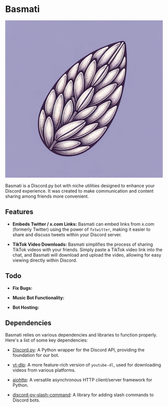 # Basmati
![Basmati Logo](basmati-logo.png)

Basmati is a Discord.py bot with niche utilities designed to enhance your Discord experience. It was created to make communication and content sharing among friends more convenient.

## Features
- **Embeds Twitter / x.com Links:** Basmati can embed links from x.com (formerly Twitter) using the power of `fxtwitter`, making it easier to share and discuss tweets within your Discord server.

- **TikTok Video Downloads:** Basmati simplifies the process of sharing TikTok videos with your friends. Simply paste a TikTok video link into the chat, and Basmati will download and upload the video, allowing for easy viewing directly within Discord.

## Todo
- **Fix Bugs:**

- **Music Bot Functionality:** 

- **Bot Hosting:**

## Dependencies
Basmati relies on various dependencies and libraries to function properly. Here's a list of some key dependencies:

- [Discord.py](https://github.com/Rapptz/discord.py): A Python wrapper for the Discord API, providing the foundation for our bot.

- [yt-dlp](https://github.com/yt-dlp/yt-dlp): A more feature-rich version of `youtube-dl`, used for downloading videos from various platforms.

- [aiohttp](https://pypi.org/project/aiohttp/): A versatile asynchronous HTTP client/server framework for Python.

- [discord-py-slash-command](https://pypi.org/project/discord-py-slash-command/): A library for adding slash commands to Discord bots.
